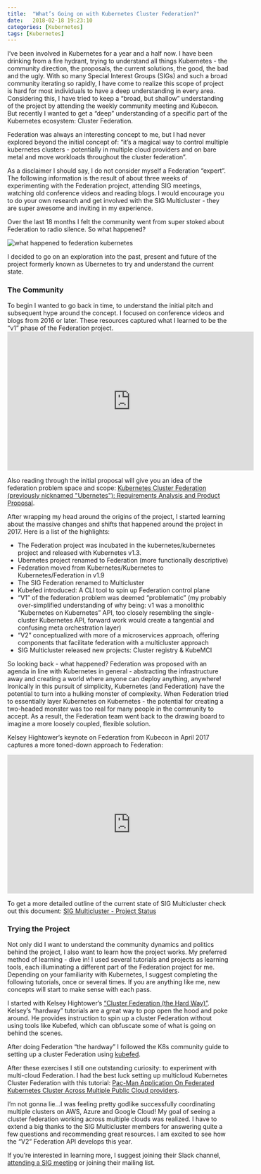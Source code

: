 ```yaml
---
title:  "What’s Going on with Kubernetes Cluster Federation?"
date:   2018-02-18 19:23:10
categories: [Kubernetes]
tags: [Kubernetes]
---
```


I’ve been involved in Kubernetes for a year and a half now. I have been drinking from a fire hydrant, trying to understand all things Kubernetes - the community direction, the proposals, the current solutions, the good, the bad and the ugly. With so many Special Interest Groups (SIGs) and such a broad community iterating so rapidly, I have come to realize this scope of project is hard for most individuals to have a deep understanding in every area. Considering this, I have tried to keep a “broad, but shallow” understanding of the project by attending the weekly community meeting and Kubecon. But recently I wanted to get a “deep” understanding of a specific part of the Kubernetes ecosystem: Cluster Federation. 

Federation was always an interesting concept to me, but I had never explored beyond the initial concept of: “it’s a magical way to control multiple kubernetes clusters - potentially in multiple cloud providers and on bare metal and move workloads throughout the cluster federation”. 

As a disclaimer I should say, I do not consider myself a Federation “expert”. The following information is the result of about three weeks of experimenting with the Federation project, attending SIG meetings, watching old conference videos and reading blogs. I would encourage you to do your own research and get involved with the SIG Multicluster - they are super awesome and inviting in my experience. 

Over the last 18 months I felt the community went from super stoked about Federation to radio silence. So what happened? 

![what happened to federation kubernetes](https://i.imgflip.com/24z0fc.jpg)

I decided to go on an exploration into the past, present and future of the project formerly known as Ubernetes to try and understand the current state.

### The Community

To begin I wanted to go back in time, to understand the initial pitch and subsequent hype around the concept. I focused on conference videos and blogs from 2016 or later. These resources captured what I learned to be the “v1” phase of the Federation project. <iframe width="560" height="315" src="https://www.youtube.com/embed/pq9lbkmxpS8" frameborder="0" allow="autoplay; encrypted-media" allowfullscreen></iframe>

Also reading through the initial proposal will give you an idea of the federation problem space and scope: [Kubernetes Cluster Federation (previously nicknamed "Ubernetes"): Requirements Analysis and Product Proposal](https://github.com/kubernetes/community/blob/master/contributors/design-proposals/multicluster/federation.md).

After wrapping my head around the origins of the project, I started learning about the massive changes and shifts that happened around the project in 2017. Here is a list of the highlights:
- The Federation project was incubated in the kubernetes/kubernetes project and released with Kubernetes v1.3.
- Ubernetes project renamed to Federation (more functionally descriptive)
- Federation moved from Kubernetes/Kubernetes to Kubernetes/Federation in v1.9
- The SIG Federation renamed to Multicluster
- Kubefed introduced: A CLI tool to spin up Federation control plane
- “V1” of the federation problem was deemed “problematic” (my probably over-simplified understanding of why being: v1 was a monolithic “Kubernetes on Kubernetes” API, too closely resembling the single-cluster Kubernetes API, forward work would create a tangential and confusing meta orchestration layer)
- “V2” conceptualized with more of a microservices approach, offering components that facilitate federation with a multicluster approach
- SIG Multicluster released new projects: Cluster registry & KubeMCI

So looking back - what happened? Federation was proposed with an agenda in line with Kubernetes in general - abstracting the infrastructure away and creating a world where anyone can deploy anything, anywhere! Ironically in this pursuit of simplicity, Kubernetes (and Federation) have the potential to turn into a hulking monster of complexity. When Federation tried to essentially layer Kubernetes on Kubernetes - the potential for creating a two-headed monster was too real for many people in the community to accept. As a result, the Federation team went back to the drawing board to imagine a more loosely coupled, flexible solution. 

Kelsey Hightower’s keynote on Federation from Kubecon in April 2017 captures a more toned-down approach to Federation:
<iframe width="560" height="315" src="https://www.youtube.com/embed/kwOvOLnFYck" frameborder="0" allow="autoplay; encrypted-media" allowfullscreen></iframe>

To get a more detailed outline of the current state of SIG Multicluster check out this document: [SIG Multicluster - Project Status](https://docs.google.com/document/d/1V8NuRqDoZwugf5Tz8K-SFEJbQ4CCiCTZbU8UBzu8euk/edit?ts=5a7e1151#)

### Trying the Project

Not only did I want to understand the community dynamics and politics behind the project, I also want to learn how the project works. My preferred method of learning - dive in! I used several tutorials and projects as learning tools, each illuminating a different part of the Federation project for me. Depending on your familiarity with Kubernetes, I suggest completing the following tutorials, once or several times. If you are anything like me, new concepts will start to make sense with each pass.

I started with Kelsey Hightower’s [“Cluster Federation (the Hard Way)”](https://github.com/kelseyhightower/kubernetes-cluster-federation). Kelsey’s “hardway” tutorials are a great way to pop open the hood and poke around. He provides instruction to spin up a cluster Federation without using tools like Kubefed, which can obfuscate some of what is going on behind the scenes. 

After doing Federation “the hardway” I followed the K8s community guide to setting up a cluster Federation using [kubefed](https://kubernetes.io/docs/tasks/federation/set-up-cluster-federation-kubefed/).

After these exercises I still one outstanding curiosity: to experiment with multi-cloud Federation. I had the best luck setting up multicloud Kubernetes Cluster Federation with this tutorial: [Pac-Man Application On Federated Kubernetes Cluster Across Multiple Public Cloud providers](https://github.com/font/k8s-example-apps/blob/master/pacman-nodejs-app/docs/pacman-nodejs-app-federated-multicloud.md).

I’m not gonna lie...I was feeling pretty godlike successfully coordinating multiple clusters on AWS, Azure and Google Cloud! My goal of seeing a cluster federation working across multiple clouds was realized. I have to extend a big thanks to the SIG Multicluster members for answering quite a few questions and recommending great resources. I am excited to see how the “V2” Federation API develops this year.

If you’re interested in learning more, I suggest joining their Slack channel, [attending a SIG meeting](https://github.com/kubernetes/community/tree/master/sig-multicluster) or joining their mailing list.







